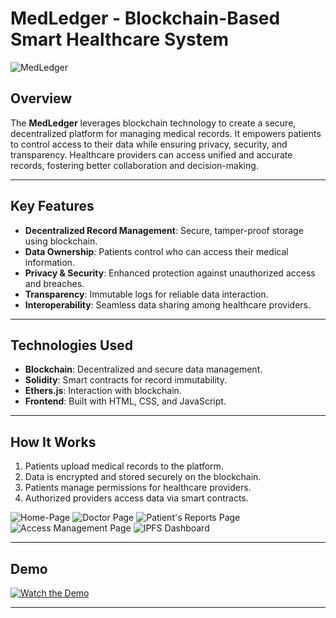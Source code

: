 # MedLedger - Blockchain-Based Smart Healthcare System

![MedLedger](https://github.com/user-attachments/assets/d9b55373-997f-4036-8a71-4b6249d6ed20)

## Overview

The **MedLedger** leverages blockchain technology to create a secure, decentralized platform for managing medical records. It empowers patients to control access to their data while ensuring privacy, security, and transparency. Healthcare providers can access unified and accurate records, fostering better collaboration and decision-making.

---

## Key Features

- **Decentralized Record Management**: Secure, tamper-proof storage using blockchain.
- **Data Ownership**: Patients control who can access their medical information.
- **Privacy & Security**: Enhanced protection against unauthorized access and breaches.
- **Transparency**: Immutable logs for reliable data interaction.
- **Interoperability**: Seamless data sharing among healthcare providers.

---

## Technologies Used

- **Blockchain**: Decentralized and secure data management.
- **Solidity**: Smart contracts for record immutability.
- **Ethers.js**: Interaction with blockchain.
- **Frontend**: Built with HTML, CSS, and JavaScript.

---

## How It Works

1. Patients upload medical records to the platform.
3. Data is encrypted and stored securely on the blockchain.
4. Patients manage permissions for healthcare providers.
5. Authorized providers access data via smart contracts.

![Home-Page](https://github.com/user-attachments/assets/1bcb8101-ecf2-449a-9611-27600034f99b)
![Doctor Page](https://github.com/user-attachments/assets/1e16e0db-e9ce-448f-809f-edc50b1e9dc1)
![Patient's Reports Page](https://github.com/user-attachments/assets/3de93206-9642-41ad-8c1e-69166e44fda6)
![Access Management Page](https://github.com/user-attachments/assets/dbf0bedc-cd96-4d6f-b2f8-a1fbc5d5fe74)
![IPFS Dashboard](https://github.com/user-attachments/assets/2adc0c3d-b7d2-4ca1-89d0-87d96f1e57e1)

---

## Demo

[![Watch the Demo](https://github.com/user-attachments/assets/d9b55373-997f-4036-8a71-4b6249d6ed20)](https://drive.google.com/file/d/11raoOtJtqjciR_cXTAlKVd6V8LCeYPeZ/view?usp=drive_link)

---

